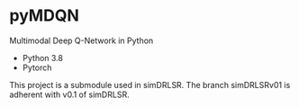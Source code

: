 # pyMDQN
Multimodal Deep Q-Network in Python

 - Python 3.8
 - Pytorch

This project is a submodule used in simDRLSR. The branch simDRLSRv01 is adherent with v0.1 of simDRLSR.